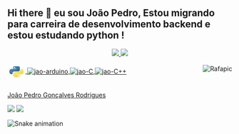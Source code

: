 ## Hi there 👋 eu sou João Pedro, Estou migrando para carreira de desenvolvimento backend e estou estudando python !

<!--
**joao-p-g-rodrigues/joao-p-g-rodrigues** is a ✨ _special_ ✨ repository because its `README.md` (this file) appears on your GitHub profile.

Here are some ideas to get you started:

- 🔭 I’m currently working on ...
- 🌱 I’m currently learning ...
- 👯 I’m looking to collaborate on ...
- 🤔 I’m looking for help with ...
- 💬 Ask me about ...
- 📫 How to reach me: ...
- 😄 Pronouns: ...
- ⚡ Fun fact: ...
-->

<div align="center">
  <a href="https://github.com/joao-p-g-rodrigues">
  <img height="180em" src="https://github-readme-stats.vercel.app/api?username=joao-p-g-rodrigues&show_icons=true&theme=dracula&include_all_commits=true&count_private=true"/>
  <img height="180em" src="https://github-readme-stats.vercel.app/api/top-langs/?username=joao-p-g-rodrigues&layout=compact&langs_count=7&theme=dracula"/>
</div>

<div style="display: inline_block"><br>

  <img align="center" alt="jao-Python" height="30" width="40" src="https://raw.githubusercontent.com/devicons/devicon/master/icons/python/python-original.svg">

  <img align="center" alt="jao-arduino" height="30" width="40" src="https://cdn.jsdelivr.net/gh/devicons/devicon/icons/arduino/arduino-original-wordmark.svg">
  <img align="center" alt="jao-C" height="30" width="40" src="https://cdn.jsdelivr.net/gh/devicons/devicon/icons/c/c-original.svg">
  <img align="center" alt="jao-C++" height="30" width="40" src="https://cdn.jsdelivr.net/gh/devicons/devicon/icons/cplusplus/cplusplus-original.svg">
  <img align="right" alt="Rafapic"height="150" style="borderradius:50px;" src="https://media.tenor.com/eQlXwfXcQ4YAAAAC/anime-computer.gif">

  <!-- 
    <img align="center" alt="jao-java" height="30" width="40" src="https://cdn.jsdelivr.net/gh/devicons/devicon/icons/java/java-original-wordmark.svg">
    <img align="center" alt="jao-Js" height="30" width="40" src="https://raw.githubusercontent.com/devicons/devicon/master/icons/javascript/javascript-plain.svg">
    <img align="center" alt="jao-HTML" height="30" width="40" src="https://raw.githubusercontent.com/devicons/devicon/master/icons/html5/html5-original.svg">
    <img align="center" alt="jao-CSS" height="30" width="40" src="https://raw.githubusercontent.com/devicons/devicon/master/icons/css3/css3-original.svg">
  -->
  
</div>

## 

<div> 

  <!--
    <a href="https://www.youtube.com/channel/" target="_blank"><img src="https://img.shields.io/badge/YouTube-FF0000?style=for-the-badge&logo=youtube&logoColor=white" target="_blank"></a>
    
    <a href="https://instagram.com/" target="_blank"><img src="https://img.shields.io/badge/-Instagram-%23E4405F?style=for-the-badge&logo=instagram&logoColor=white" target="_blank"></a>
    
    <a href="https://www.twitch.tv/" target="_blank"><img src="https://img.shields.io/badge/Twitch-9146FF?style=for-the-badge&logo=twitch&logoColor=white" target="_blank"></a>
  -->
<div class="badge-base LI-profile-badge" data-locale="pt_BR" data-size="medium" data-theme="dark" data-type="HORIZONTAL" data-vanity="joaopgrodrigues" data-version="v1"><a class="badge-base__link LI-simple-link" href="https://br.linkedin.com/in/joaopgrodrigues?trk=profile-badge">João Pedro Gonçalves Rodrigues</a></div>
              
  <a href="https://discord.gg/GbFKErvFPE" target="_blank"><img src="https://img.shields.io/badge/Discord-7289DA?style=for-the-badge&logo=discord&logoColor=white" target="_blank"></a> 
  <a href="https://www.linkedin.com/in/joaopgrodrigues/" target="_blank"><img src="https://img.shields.io/badge/-LinkedIn-%230077B5?style=for-the-badge&logo=linkedin&logoColor=white" target="_blank"></a> 

  ![Snake animation](https://github.com/joao-p-g-rodrigues/joao-p-g-rodrigues/blob/output/github-contribution-grid-snake.svg)
 
</div>

